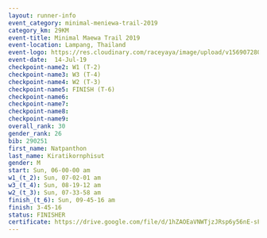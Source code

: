 ```yaml
---
layout: runner-info 
event_category: minimal-meniewa-trail-2019 
category_km: 29KM 
event-title: Minimal Maewa Trail 2019 
event-location: Lampang, Thailand 
event-logo: https://res.cloudinary.com/raceyaya/image/upload/v1569072805/logo/minimal-trail_ktnvsp.jpg 
event-date:  14-Jul-19 
checkpoint-name2: W1 (T-2) 
checkpoint-name3: W3 (T-4) 
checkpoint-name4: W2 (T-3) 
checkpoint-name5: FINISH (T-6) 
checkpoint-name6: 
checkpoint-name7: 
checkpoint-name8: 
checkpoint-name9: 
overall_rank: 30
gender_rank: 26
bib: 290251
first_name: Natpanthon
last_name: Kiratikornphisut
gender: M
start: Sun, 06-00-00 am
w1_(t_2): Sun, 07-02-01 am
w3_(t_4): Sun, 08-19-12 am
w2_(t_3): Sun, 07-33-58 am
finish_(t_6): Sun, 09-45-16 am
finish: 3-45-16
status: FINISHER
certificate: https://drive.google.com/file/d/1hZAOEaVNWTjzJRsp6y56nE-sFkbUcrvO/view?usp=sharing
---
```

